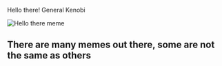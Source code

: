 Hello there!
General Kenobi

![Hello there meme](https://i.kym-cdn.com/photos/images/newsfeed/001/361/312/346.jpg)

## There are many memes out there, some are not the same as others
